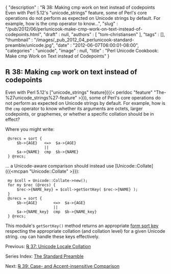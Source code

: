 {
   "description" : "℞ 38: Making cmp work on text instead of codepoints Even with Perl 5.12's \"unicode_strings\" feature, some of Perl's core operations do not perform as expected on Unicode strings by default. For example, how is the cmp operator to know...",
   "slug" : "/pub/2012/06/perlunicook-make-cmp-work-on-text-instead-of-codepoints.html",
   "draft" : null,
   "authors" : [
      "tom-christiansen"
   ],
   "tags" : [],
   "thumbnail" : "/images/_pub_2012_04_perlunicook-standard-preamble/unicode.jpg",
   "date" : "2012-06-07T06:00:01-08:00",
   "categories" : "unicode",
   "image" : null,
   "title" : "Perl Unicode Cookbook: Make cmp Work on Text instead of Codepoints"
}



℞ 38: Making `cmp` work on text instead of codepoints
-----------------------------------------------------

Even with Perl 5.12's ["unicode\_strings" feature]({{< perldoc "feature" "The-%27unicode_strings%27-feature" >}}), some of Perl's core operations do not perform as expected on Unicode strings by default. For example, how is the `cmp` operator to know whether its arguments are octets, larger codepoints, or graphemes, or whether a specific collation should be in effect?

Where you might write:

     @srecs = sort {
         $b->{AGE}   <=>  $a->{AGE}
                     ||
         $a->{NAME}  cmp  $b->{NAME}
     } @recs;

... a Unicode-aware comparison should instead use [Unicode::Collate]({{<mcpan "Unicode::Collate" >}}):

     my $coll = Unicode::Collate->new();
     for my $rec (@recs) {
         $rec->{NAME_key} = $coll->getSortKey( $rec->{NAME} );
     }
     @srecs = sort {
         $b->{AGE}       <=>  $a->{AGE}
                         ||
         $a->{NAME_key}  cmp  $b->{NAME_key}
     } @recs;

This module's `getSortKey()` method returns an appropriate [form sort key](http://www.unicode.org/reports/tr10/#Step_3) respecting the appropriate collation (and collation level) for a given Unicode string. `cmp` can handle these keys effectively.

Previous: [℞ 37: Unicode Locale Collation](/pub/2012/06/perlunicook-unicode-locale-collation.html)

Series Index: [The Standard Preamble](/pub/2012/04/perlunicook-standard-preamble.html)

Next: [℞ 39: Case- and Accent-insensitive Comparison](/pub/2012/06/perlunicook-case--and-accent-insensitive-comparison.html)
